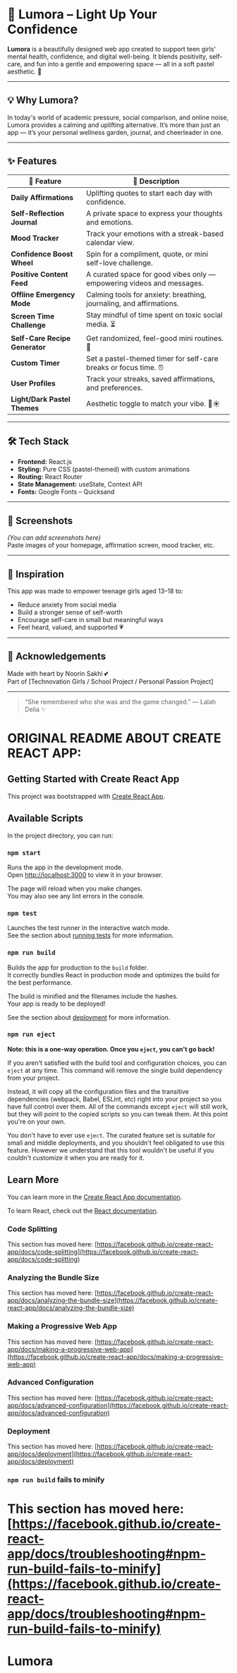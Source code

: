 # 🌟 Lumora – Light Up Your Confidence

**Lumora** is a beautifully designed web app created to support teen girls' mental health, confidence, and digital well-being. It blends positivity, self-care, and fun into a gentle and empowering space — all in a soft pastel aesthetic. 💖

---

## 💡 Why Lumora?

In today's world of academic pressure, social comparison, and online noise, Lumora provides a calming and uplifting alternative. It’s more than just an app — it’s your personal wellness garden, journal, and cheerleader in one.

---

## ✨ Features

| 💖 Feature                      | 🌸 Description                                                         |
| ------------------------------ | --------------------------------------------------------------------- |
| **Daily Affirmations**         | Uplifting quotes to start each day with confidence.                   |
| **Self-Reflection Journal**    | A private space to express your thoughts and emotions.                |
| **Mood Tracker**               | Track your emotions with a streak-based calendar view.                |
| **Confidence Boost Wheel**     | Spin for a compliment, quote, or mini self-love challenge.            |
| **Positive Content Feed**      | A curated space for good vibes only — empowering videos and messages. |
| **Offline Emergency Mode**     | Calming tools for anxiety: breathing, journaling, and affirmations.   |
| **Screen Time Challenge**      | Stay mindful of time spent on toxic social media. ⏳                   |
| **Self-Care Recipe Generator** | Get randomized, feel-good mini routines. 🫶                            |
| **Custom Timer**               | Set a pastel-themed timer for self-care breaks or focus time. ⏰       |
| **User Profiles**              | Track your streaks, saved affirmations, and preferences.              |
| **Light/Dark Pastel Themes**   | Aesthetic toggle to match your vibe. 🌙☀️                               |

---

## 🛠️ Tech Stack

- **Frontend:** React.js
- **Styling:** Pure CSS (pastel-themed) with custom animations
- **Routing:** React Router
- **State Management:** useState, Context API
- **Fonts:** Google Fonts – Quicksand

---

## 📸 Screenshots

*(You can add screenshots here)*  
Paste images of your homepage, affirmation screen, mood tracker, etc.

---

## 🧠 Inspiration

This app was made to empower teenage girls aged 13–18 to:
- Reduce anxiety from social media
- Build a stronger sense of self-worth
- Encourage self-care in small but meaningful ways
- Feel heard, valued, and supported 💗

---


## 🙌 Acknowledgements

Made with heart by Noorin Sakhi 💕  
Part of [Technovation Girls / School Project / Personal Passion Project]  


---

> “She remembered who she was and the game changed.” — Lalah Delia ✨















# ORIGINAL README ABOUT CREATE REACT APP:

## Getting Started with Create React App

This project was bootstrapped with [Create React App](https://github.com/facebook/create-react-app).

## Available Scripts

In the project directory, you can run:

### `npm start`

Runs the app in the development mode.\
Open [http://localhost:3000](http://localhost:3000) to view it in your browser.

The page will reload when you make changes.\
You may also see any lint errors in the console.

### `npm test`

Launches the test runner in the interactive watch mode.\
See the section about [running tests](https://facebook.github.io/create-react-app/docs/running-tests) for more information.

### `npm run build`

Builds the app for production to the `build` folder.\
It correctly bundles React in production mode and optimizes the build for the best performance.

The build is minified and the filenames include the hashes.\
Your app is ready to be deployed!

See the section about [deployment](https://facebook.github.io/create-react-app/docs/deployment) for more information.

### `npm run eject`

**Note: this is a one-way operation. Once you `eject`, you can't go back!**

If you aren't satisfied with the build tool and configuration choices, you can `eject` at any time. This command will remove the single build dependency from your project.

Instead, it will copy all the configuration files and the transitive dependencies (webpack, Babel, ESLint, etc) right into your project so you have full control over them. All of the commands except `eject` will still work, but they will point to the copied scripts so you can tweak them. At this point you're on your own.

You don't have to ever use `eject`. The curated feature set is suitable for small and middle deployments, and you shouldn't feel obligated to use this feature. However we understand that this tool wouldn't be useful if you couldn't customize it when you are ready for it.

## Learn More

You can learn more in the [Create React App documentation](https://facebook.github.io/create-react-app/docs/getting-started).

To learn React, check out the [React documentation](https://reactjs.org/).

### Code Splitting

This section has moved here: [https://facebook.github.io/create-react-app/docs/code-splitting](https://facebook.github.io/create-react-app/docs/code-splitting)

### Analyzing the Bundle Size

This section has moved here: [https://facebook.github.io/create-react-app/docs/analyzing-the-bundle-size](https://facebook.github.io/create-react-app/docs/analyzing-the-bundle-size)

### Making a Progressive Web App

This section has moved here: [https://facebook.github.io/create-react-app/docs/making-a-progressive-web-app](https://facebook.github.io/create-react-app/docs/making-a-progressive-web-app)

### Advanced Configuration

This section has moved here: [https://facebook.github.io/create-react-app/docs/advanced-configuration](https://facebook.github.io/create-react-app/docs/advanced-configuration)

### Deployment

This section has moved here: [https://facebook.github.io/create-react-app/docs/deployment](https://facebook.github.io/create-react-app/docs/deployment)

### `npm run build` fails to minify

This section has moved here: [https://facebook.github.io/create-react-app/docs/troubleshooting#npm-run-build-fails-to-minify](https://facebook.github.io/create-react-app/docs/troubleshooting#npm-run-build-fails-to-minify)
=======
# Lumora
